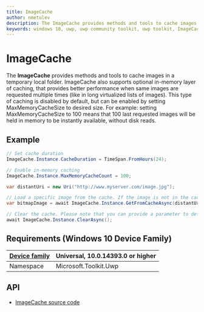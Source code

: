 ```yaml
---
title: ImageCache
author: nmetulev
description: The ImageCache provides methods and tools to cache images in a temporary local folder.
keywords: windows 10, uwp, uwp community toolkit, uwp toolkit, ImageCache
---
```


# ImageCache

The **ImageCache** provides methods and tools to cache images in a temporary local folder. ImageCache also supports optional in-memory layer of caching, that provides better performance when same images are requested multiple times (like in long virtualized lists of images). This type of caching is disabled by default, but can be enabled by setting MaxMemoryCacheSize to desired size. For example: setting MaxMemoryCacheSize to 100 means that 100 last requested images will be held in memory to be instantly available, without disk reads.

## Example

```csharp
// Set cache duration
ImageCache.Instance.CacheDuration = TimeSpan.FromHours(24);

// Enable in-memory caching
ImageCache.Instance.MaxMemoryCacheCount = 100;

var distantUri = new Uri("http://www.myserver.com/image.jpg");

// Load a specific image from the cache. If the image is not in the cache, ImageCache will try to download and store it
var bitmapImage = await ImageCache.Instance.GetFromCacheAsync(distantUri));

// Clear the cache. Please note that you can provide a parameter to define a timespan from now to select cache entries to delete.
await ImageCache.Instance.ClearAsync();	
```

## Requirements (Windows 10 Device Family)

| [Device family](http://go.microsoft.com/fwlink/p/?LinkID=526370) | Universal, 10.0.14393.0 or higher |
| --- | --- |
| Namespace | Microsoft.Toolkit.Uwp |


## API

* [ImageCache source code](https://github.com/Microsoft/UWPCommunityToolkit/blob/master/Microsoft.Toolkit.Uwp.UI/Cache/ImageCache.cs)


